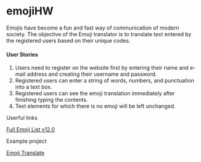 # emojiHW

Emojis have become a fun and fast way of communication of modern society. The objective of the Emoji translator is to translate text entered by the registered users based on their unique codes.
#### User Stories
1. Users need to register on the website first by entering their name and e-mail address and creating their username and password.
2. Registered users can enter a string of words, numbers, and punctuation into a text box.
3. Registered users can see the emoji translation immediately after finishing typing the contents. 
4. Text elements for which there is no emoji will be left unchanged.

Userful links

[Full Emoji List v12.0](https://unicode.org/emoji/charts/full-emoji-list.html)

Example project

[Emoji Translate](https://emojitranslate.com/)
